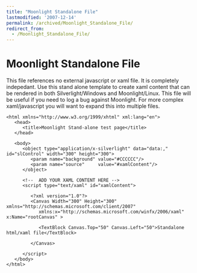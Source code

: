 ```yaml
---
title: "Moonlight Standalone File"
lastmodified: '2007-12-14'
permalink: /archived/Moonlight_Standalone_File/
redirect_from:
  - /Moonlight_Standalone_File/
---
```


Moonlight Standalone File
=========================

This file references no external javascript or xaml file. It is completely indepedant. Use this stand alone template to create xaml content that can be rendered in both Silverlight/Windows and Moonlight/Linux.
 This file will be useful if you need to log a bug against Moonlight. For more complex xaml/javascript you will want to expand this into multiple files.

    <html xmlns="http://www.w3.org/1999/xhtml" xml:lang="en">
       <head>
          <title>Moonlight Stand-alone test page</title>
       </head>
          
       <body>      
          <object type="application/x-silverlight" data="data:," id="slControl" width="300" height="300">
             <param name="background" value="#CCCCCC"/>
             <param name="source"     value="#xamlContent"/>
          </object> 
          
          <!--  ADD YOUR XAML CONTENT HERE -->
          <script type="text/xaml" id="xamlContent">
          
             <?xml version="1.0"?>
             <Canvas Width="300" Height="300" xmlns="http://schemas.microsoft.com/client/2007"
                xmlns:x="http://schemas.microsoft.com/winfx/2006/xaml" x:Name="rootCanvas" >

                <TextBlock Canvas.Top="50" Canvas.Left="50">Standalone html/xaml file</TextBlock>

             </Canvas> 

          </script>
       </body>
    </html>



